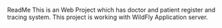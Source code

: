 ReadMe
This is an Web Project which has doctor and patient register and tracing system.
This project is working with WildFly Application server.
